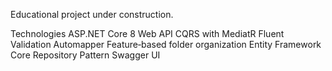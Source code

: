 Educational project under construction.

Technologies
ASP.NET Core 8 Web API
CQRS with MediatR
Fluent Validation
Automapper
Feature‑based folder organization
Entity Framework Core
Repository Pattern
Swagger UI
